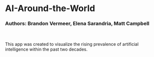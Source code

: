 # AI-Around-the-World
### Authors: Brandon Vermeer, Elena Sarandria, Matt Campbell
<br></br>
This app was created to visualize the rising prevalence of artificial intelligence within the past two decades. 

